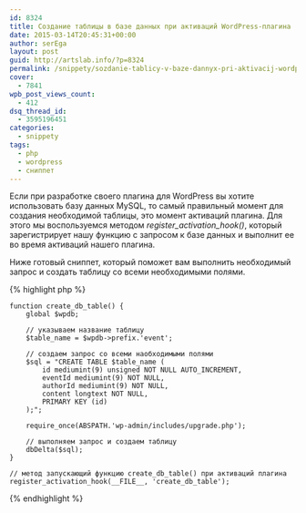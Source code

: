 ```yaml
---
id: 8324
title: Создание таблицы в базе данных при активаций WordPress-плагина
date: 2015-03-14T20:45:31+00:00
author: serEga
layout: post
guid: http://artslab.info/?p=8324
permalink: /snippety/sozdanie-tablicy-v-baze-dannyx-pri-aktivacij-wordpress-plagina/
cover:
  - 7841
wpb_post_views_count:
  - 412
dsq_thread_id:
  - 3595196451
categories:
  - snippety
tags:
  - php
  - wordpress
  - сниппет
---
```

Если при разработке своего плагина для WordPress вы хотите использовать базу данных MySQL, то самый правильный момент для создания необходимой таблицы, это момент активаций плагина. Для этого мы воспользуемся методом _register_activation_hook()_, который зарегистрирует нашу функцию с запросом к базе данных и выполнит ее во время активаций нашего плагина.

Ниже готовый сниппет, который поможет вам выполнить необходимый запрос и создать таблицу со всеми необходимыми полями.

{% highlight php %}

	function create_db_table() {
		global $wpdb;

		// указываем название таблицу
		$table_name = $wpdb->prefix.'event';

		// создаем запрос со всеми наобходимыми полями
		$sql = "CREATE TABLE $table_name (
			id mediumint(9) unsigned NOT NULL AUTO_INCREMENT,
			eventId mediumint(9) NOT NULL,
			authorId mediumint(9) NOT NULL,
			content longtext NOT NULL,
			PRIMARY KEY (id)
		);";

		require_once(ABSPATH.'wp-admin/includes/upgrade.php');

		// выполняем запрос и создаем таблицу
		dbDelta($sql);
	}

	// метод запускающий функцию create_db_table() при активаций плагина
	register_activation_hook(__FILE__, 'create_db_table');

{% endhighlight %}